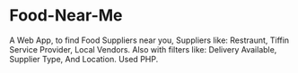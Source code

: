 # Food-Near-Me
A Web App, to find Food Suppliers near you, Suppliers like: Restraunt, Tiffin Service Provider, Local Vendors. Also with filters like: Delivery Available, Supplier Type, And Location. Used PHP.
